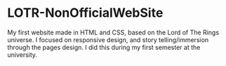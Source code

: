 # LOTR-NonOfficialWebSite
My first website made in HTML and CSS, based on the Lord of The Rings universe. I focused on responsive design, and story telling/immersion through the pages design. I did this during my first semester at the university.
